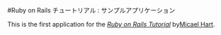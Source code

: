 #Ruby on Rails チュートリアル : サンプルアプリケーション

This is the first application for the 
[*Ruby on Rails Tutorial*](http://railstutorial.jp/)
by[Micael Hart](http://michaelhartl.com/).
